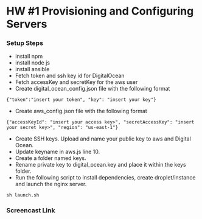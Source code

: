 # HW #1 Provisioning and Configuring Servers
### Setup Steps ###
* install npm
* install node js
* install ansible
* Fetch token and ssh key id for DigitalOcean
* Fetch accessKey and secretKey for the aws user
* Create digital_ocean_config.json file with the following format
```
{"token":"insert your token", "key": "insert your key"}
```
* Create aws_config.json file with the following format
```
{"accessKeyId": "insert your access key>", "secretAccessKey": "insert your secret key>", "region": "us-east-1"}
```
* Create SSH keys. Upload and name your public key to aws and Digital Ocean. 
* Update keyname in aws.js line 10.
* Create a folder named keys.
* Rename private key to digital_ocean.key and place it within the keys folder.
* Run the following script to install dependencies, create droplet/instance and launch the nginx server.
```
sh launch.sh
```
### Screencast Link ###
